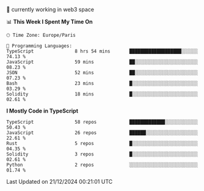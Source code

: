 🔭 currently working in web3 space

<!--START_SECTION:waka-->
📊 **This Week I Spent My Time On** 

```text
🕑︎ Time Zone: Europe/Paris

💬 Programming Languages: 
TypeScript               8 hrs 54 mins       ███████████████████░░░░░░   74.13 % 
JavaScript               59 mins             ██░░░░░░░░░░░░░░░░░░░░░░░   08.23 % 
JSON                     52 mins             ██░░░░░░░░░░░░░░░░░░░░░░░   07.23 % 
Bash                     23 mins             █░░░░░░░░░░░░░░░░░░░░░░░░   03.29 % 
Solidity                 18 mins             █░░░░░░░░░░░░░░░░░░░░░░░░   02.61 % 
```

**I Mostly Code in TypeScript** 

```text
TypeScript               58 repos            █████████████░░░░░░░░░░░░   50.43 % 
JavaScript               26 repos            ██████░░░░░░░░░░░░░░░░░░░   22.61 % 
Rust                     5 repos             █░░░░░░░░░░░░░░░░░░░░░░░░   04.35 % 
Solidity                 3 repos             █░░░░░░░░░░░░░░░░░░░░░░░░   02.61 % 
Python                   2 repos             ░░░░░░░░░░░░░░░░░░░░░░░░░   01.74 % 
```




 Last Updated on 21/12/2024 00:21:01 UTC
<!--END_SECTION:waka-->
